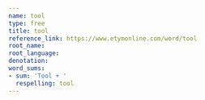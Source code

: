 ```yaml
---
name: tool
type: free
title: tool
reference_link: https://www.etymonline.com/word/tool
root_name: 
root_language: 
denotation: 
word_sums:
- sum: 'Tool + '
  respelling: tool
---
```

